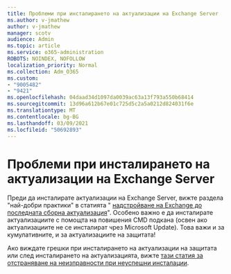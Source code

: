 ```yaml
---
title: Проблеми при инсталирането на актуализации на Exchange Server
ms.author: v-jmathew
author: v-jmathew
manager: scotv
audience: Admin
ms.topic: article
ms.service: o365-administration
ROBOTS: NOINDEX, NOFOLLOW
localization_priority: Normal
ms.collection: Adm_O365
ms.custom:
- "9005482"
- "9421"
ms.openlocfilehash: 04daad34d1097da0039ac63a13f793a550b68414
ms.sourcegitcommit: 13d96a612b67e01c725d5c2a5a0212d824031f6e
ms.translationtype: MT
ms.contentlocale: bg-BG
ms.lasthandoff: 03/09/2021
ms.locfileid: "50692893"
---
```

# <a name="issues-when-installing-exchange-server-updates"></a>Проблеми при инсталирането на актуализации на Exchange Server

Преди да инсталирате актуализации на Exchange Server, вижте раздела "най-добри практики" в статията " [надстройване на Exchange до последната сборна актуализация](https://docs.microsoft.com/Exchange/plan-and-deploy/install-cumulative-updates)". Особено важно е да инсталирате актуализациите с помощта на повишения CMD подкана (освен ако актуализациите не се инсталират чрез Microsoft Update). Това важи и за кумулативните, и за актуализациите на защитата!

Ако виждате грешки при инсталирането на актуализации на защитата или след инсталирането на актуализацията, вижте [тази статия за отстраняване на неизправности при неуспешни инсталации](https://aka.ms/exupdatefaq).
